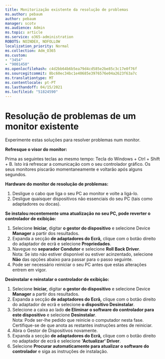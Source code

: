 ```yaml
---
title: Monitorização existente da resolução de problemas
ms.author: pebaum
author: pebaum
manager: scotv
ms.audience: Admin
ms.topic: article
ms.service: o365-administration
ROBOTS: NOINDEX, NOFOLLOW
localization_priority: Normal
ms.collection: Adm_O365
ms.custom:
- "3454"
- "9001450"
ms.openlocfilehash: c4d2bb64b6b5ea79d4cd585e2be85c3c17e0f76f
ms.sourcegitcommit: 8bc60ec34bc1e40685e3976576e04a2623f63a7c
ms.translationtype: MT
ms.contentlocale: pt-PT
ms.lasthandoff: 04/15/2021
ms.locfileid: "51824590"
---
```

# <a name="troubleshoot-an-existing-monitor"></a>Resolução de problemas de um monitor existente

Experimente estas soluções para resolver problemas num monitor. 

**Refresque o visor do monitor:**

Prima as seguintes teclas ao mesmo tempo: Tecla do Windows + Ctrl + Shift + B. Isto irá refrescar a comunicação com o seu controlador gráfico. Os seus monitores piscarão momentaneamente e voltarão após alguns segundos.

**Hardware do monitor de resolução de problemas:**

1. Desligue o cabo que liga o seu PC ao monitor e volte a ligá-lo.
2. Desligue quaisquer dispositivos não essenciais do seu PC (tais como adaptadores ou docas).

**Se instalou recentemente uma atualização no seu PC, pode reverter o controlador de exibição:**

1. Selecione **Iniciar,** digitar **o gestor do dispositivo** e selecione Device **Manager** a partir dos resultados.
2. Expanda a secção **de adaptadores do Ecrã,** clique com o botão direito do adaptador de ecrã e selecione **Propriedades**.
3. Navegue no **separador Condutor** e selecione **Roll Back Driver**. <br>
Nota: Se isto não estiver disponível ou estiver acinzentado, selecione **Não** das opções abaixo para passar para o passo seguinte.
4. Pode ser necessário reiniciar o seu PC antes que estas alterações entrem em vigor.

**Desinstalar e reinstalar o controlador de exibição:**

1. Selecione **Iniciar,** digitar **o gestor do dispositivo** e selecione Device **Manager** a partir dos resultados.
2. Expanda a secção **de adaptadores do Ecrã,** clique com o botão direito do adaptador de ecrã e selecione **o dispositivo Desinstalar**. 
3. Selecione a caixa ao lado **de Eliminar o software do controlador para este dispositivo** e selecione **Desinstalar**.<br>
Nota: Pode ser-lhe pedido que reinicie o computador nesta fase. Certifique-se de que anota as restantes instruções antes de reiniciar.
4. Abra o Gestor de Dispositivos novamente.
5. Expanda a secção **de adaptadores do Ecrã,** clique com o botão direito no adaptador de ecrã e selecione **'Actualizar' Driver**.
6. Selecione **Procurar automaticamente para atualizar o software do controlador** e siga as instruções de instalação.